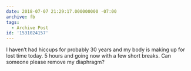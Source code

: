 ```yaml
---
date: 2018-07-07 21:29:17.000000000 -07:00
archive: fb
tags: 
  - Archive Post
id: '1531024157'
---
```


I haven’t had hiccups for probably 30 years and my body is making up for lost time today. 5 hours and going now with a few short breaks. Can someone please remove my diaphragm?
